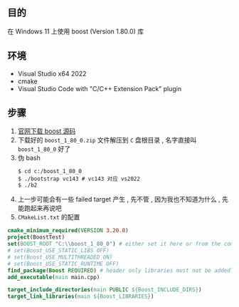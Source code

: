 ## 目的
在 Windows 11 上使用 boost (Version 1.80.0) 库

## 环境
+ Visual Studio x64 2022
+ cmake
+ Visual Studio Code with "C/C++ Extension Pack" plugin

## 步骤
1. [官网下载 boost 源码](https://www.boost.org/users/history/version_1_80_0.html)
2. 下载好的 `boost_1_80_0.zip` 文件解压到 `C` 盘根目录 , 名字直接叫 `boost_1_80_0` 好了
3. 伪 bash 
    ```shell
    $ cd c:/boost_1_80_0
    $ ./bootstrap vc143 # vc143 对应 vs2022
    $ ./b2
    ```
4. 上一步可能会有一些 failed target 产生 , 先不管 , 因为我也不知道为什么 , 先能跑起来再说吧
5. `CMakeList.txt` 的配置
```cmake
cmake_minimum_required(VERSION 3.20.0)
project(BoostTest)
set(BOOST_ROOT "C:\\boost_1_80_0") # either set it here or from the command line  
# set(Boost_USE_STATIC_LIBS OFF) 
# set(Boost_USE_MULTITHREADED ON)  
# set(Boost_USE_STATIC_RUNTIME OFF) 
find_package(Boost REQUIRED) # header only libraries must not be added here
add_executable(main main.cpp)

target_include_directories(main PUBLIC ${Boost_INCLUDE_DIRS}) 
target_link_libraries(main ${Boost_LIBRARIES})
```

